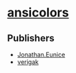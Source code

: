 # [ansicolors](https://pypi.org/project/ansicolors)



## Publishers
- [Jonathan.Eunice](https://pypi.org/user/Jonathan.Eunice)
- [verigak](https://pypi.org/user/verigak)

